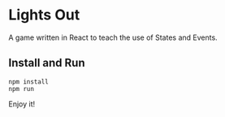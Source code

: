 # Lights Out 

A game written in React to teach the use of States and Events.

## Install and Run

    npm install
    npm run
    
Enjoy it!

